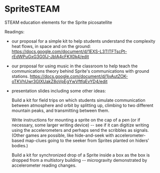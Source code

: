 # SpriteSTEAM
STEAM education elements for the Sprite picosatellite

Readings:

- our proposal for a simple kit to help students understand the complexity heat flows, in space and on the ground: https://docs.google.com/document/d/1EXS-L3TITFTscPt-rEdWPuGxG3G0lJ-JblA4cFKX0k4/edit

- our proposal for using music in the classroom to help teach the communications theory behind Sprite's communications with ground stations. https://docs.google.com/document/d/1jvAutZOK-oTKVhUwr3GIXUakZ8oVpEgYwVftfqEvYD4/edit

- presentation slides including some other ideas:

   Build a kit for field trips on which students simulate communication between atmosphere and orbit by splitting up, climbing to two different mountain peaks, and transmitting between them. 
   
   Write instructions for mounting a sprite on the cap of a pen (or if necessary, some larger writing device) -- see if it can digitize writing using the accelerometers and perhaps send the scribbles as signals. (Other games are possible, like hide-and-seek with accelerometer-based map-clues going to the seeker from Sprites planted on hiders' bodies.)
   
   Build a kit for synchronized drop of a Sprite inside a box as the box is dropped from a multistory building -- microgravity demonstrated by accelerometer reading changes.

